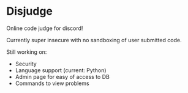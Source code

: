 # Disjudge

Online code judge for discord!

Currently super insecure with no sandboxing of user submitted code.

Still working on:

- Security
- Language support (current: Python)
- Admin page for easy of access to DB
- Commands to view problems

